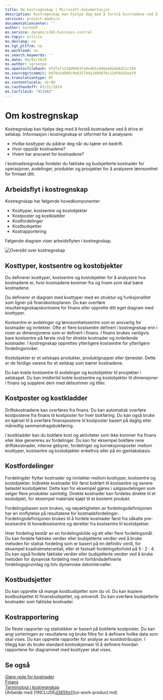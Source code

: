 ```yaml
---
title: Om kostregnskap | Microsoft-dokumentasjon
description: Kostregnskap kan hjelpe deg med å forstå kostnadene ved å drive et selskap.
services: project-madeira
documentationcenter: ''
author: SorenGP
ms.service: dynamics365-business-central
ms.topic: article
ms.devlang: na
ms.tgt_pltfrm: na
ms.workload: na
ms.search.keywords: ''
ms.date: 04/01/2019
ms.author: sgroespe
ms.openlocfilehash: bfdfaf123dd9983fa9edb5c848a44dab8d22c384
ms.sourcegitcommit: bd78a5d990c9e83174da1409076c22df8b35eafd
ms.translationtype: HT
ms.contentlocale: nb-NO
ms.lasthandoff: 03/31/2019
ms.locfileid: "913582"
---
```

# <a name="about-cost-accounting"></a>Om kostregnskap
Kostregnskap kan hjelpe deg med å forstå kostnadene ved å drive et selskap. Informasjon i kostregnskap er utformet for å analysere:  

-   Hvilke kosttyper du pådrar deg når du kjører en bedrift.  
-   Hvor oppstår kostnadene?  
-   Hvem har ansvaret for kostnadene?  

I kostnadsregnskap fordeler du faktiske og budsjetterte kostnader for operasjoner, avdelinger, produkter og prosjekter for å analysere lønnsomhet for firmaet ditt.  

## <a name="workflow-in-cost-accounting"></a>Arbeidsflyt i kostregnskap  
Kostregnskap har følgende hovedkomponenter:  

-   Kosttyper, kostsentre og kostobjekter  
-   Kostposter og kostkladder  
-   Kostfordelinger  
-   Kostbudsjetter
-   Kostrapportering  

Følgende diagram viser arbeidsflyten i kostregnskap.  

![Oversikt over kostregnskap](media/costaccountingoverview.png "CostAccountingOverview")  

## <a name="cost-types-cost-centers-and-cost-objects"></a>Kosttyper, kostsentre og kostobjekter  
Du definerer kosttyper, kostsentre og kostobjekter for å analysere hva kostnadene er, hvor kostnadene kommer fra og hvem som skal bære kostnadene.  

Du definerer et diagram med kosttyper med en struktur og funksjonalitet som ligner på finanskontoplanen. Du kan overføre resultatregnskapskontoene for finans eller opprette ditt eget diagram med kosttyper.  

Kostsentre er avdelinger og lønnsomhetssentre som er ansvarlig for kostnader og inntekter. Ofte er flere kostsentre definert i kostregnskap enn i noen av dimensjonene som er definert i finans. I finans brukes vanligvis bare kostsentre på første nivå for direkte kostnader og innledende kostnader. I kostregnskap opprettes ytterligere kostsentre for ytterligere fordelingsnivåer.  

Kostobjekter er et selskaps produkter, produktgrupper eller tjenester. Dette er de ferdige varene for et selskap som bærer kostnadene.  

Du kan koble kostsentre til avdelinger og kostobjekter til prosjekter i selskapet. Du kan imidlertid koble kostsentre og kostobjekter til dimensjoner i finans og supplere dem med delsummer og titler.  

## <a name="cost-entries-and-cost-journals"></a>Kostposter og kostkladder  
Driftskostnadene kan overføres fra finans. Du kan automatisk overføre kostpostene fra finans til kostposter for hver bokføring. Du kan også bruke en kjørsel til å overføre finanspostene til kostposter basert på daglig eller månedlig sammendragsbokføring.  

I kostkladder kan du bokføre kost og aktiviteter som ikke kommer fra finans eller ikke genereres av fordelinger. Du kan for eksempel bokføre rene driftskostnader, interne gebyrer, fordelinger og korreksjonsposter mellom kosttyper, kostsentre og kostobjekter enkeltvis eller på en gjentaksbasis.  

## <a name="cost-allocations"></a>Kostfordelinger  
Fordelingder flytter kostnader og inntekter mellom kosttyper, kostsentre og kostobjekter. Indirekte kostnader blir først bokført til kostsentre og senere belastet kostobjekter. Dette kan for eksempel gjøres i salgsavdelingen som selger flere produkter samtidig. Direkte kostnader kan fordeles direkte til et kostobjekt, for eksempel materiale kjøpt til et bestemt produkt.  

Fordelingsbasen som brukes, og nøyaktigheten av fordelingsdefinisjonen har en innflytelse på resultatene for kostnadsfordelinger. Fordelingsdefinisjonen brukes til å fordele kostnader først fra såkalte pre-kostsentre til hovedkostsentre og deretter fra kostsentre til kostobjekter.  

Hver fordeling består av en fordelingskilde og ett eller flere fordelingsmål. Du kan fordele faktiske verdier eller budsjetterte verdier ved å bruke metoden for statisk fordeling som er basert på en definitiv verdi, for eksempel kvadratmeterantall, eller et fastsatt fordelingsforhold på 5 : 2 : 4. Du kan også fordele faktiske verdier eller budsjetterte verdier ved å bruke metoden for dynamisk fordeling med ni forhåndsdefinerte fordelingsgrunnlag og tolv dynamiske datointervaller.  

## <a name="cost-budgets"></a>Kostbudsjetter  
Du kan opprette så mange kostbudsjetter som du vil. Du kan kopiere kostbudsjettet til finansbudsjettet, og omvendt. Du kan overføre budsjetterte kostnader som faktiske kostnader.  

## <a name="cost-reporting"></a>Kostrapportering  
De fleste rapporter og statistikker er basert på bokførte kostposter. Du kan angi sorteringen av resultatene og bruke filtre for å definere hvilke data som skal vises. Du kan opprette rapporter for analyse av kostdistribusjon. I tillegg kan du bruke standard kontoskjemaer til å definere hvordan rapportene for diagrammet med kosttyper skal vises.  

## <a name="see-also"></a>Se også  
 [Gjøre rede for kostnader](finance-manage-cost-accounting.md)  
 [Finans](finance.md)   
 [Terminologi i kostregnskap](finance-terminology-in-cost-accounting.md)  
 [Arbeide med [!INCLUDE[d365fin](includes/d365fin_md.md)]](ui-work-product.md)
